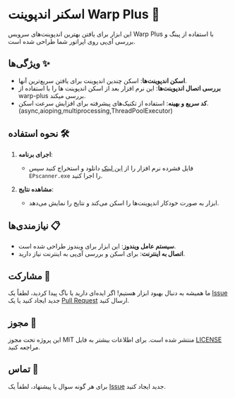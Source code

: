 # اسکنر اندپوینت Warp Plus 🚀

 این ابزار برای یافتن بهترین اندپوینت‌های سرویس Warp Plus با استفاده از پینگ و بررسی آی‌پی روی اپراتور شما طراحی شده است.

## ویژگی‌ها ✨

- **اسکن اندپوینت‌ها**: اسکن چندین اندپوینت برای یافتن سریع‌ترین آنها.
- **بررسی اتصال اندپوینت‌ها**: این نرم افزار بعد از اسکن اندپوینت‌ ها را با استفاده از warp-plus بررسی میکند.
- **کد سریع و بهینه**: استفاده از تکنیک‌های پیشرفته برای افزایش سرعت اسکن.(async,aioping,multiprocessing,ThreadPoolExecutor)

## نحوه استفاده 🛠️

1. **اجرای برنامه**:
   - فایل فشرده نرم افزار را از [این لینک](https://github.com/hossein-mohseni/EP-Scanner/releases/tag/v0.1.0-alpha) دانلود و استخراج کنید سپس `EPscanner.exe` را اجرا کنید.

2. **مشاهده نتایج**:
   - ابزار به صورت خودکار اندپوینت‌ها را اسکن می‌کند و نتایج را نمایش می‌دهد.

## نیازمندی‌ها 📋

- **سیستم عامل ویندوز**: این ابزار برای ویندوز طراحی شده است.
- **اتصال به اینترنت**: برای اسکن و بررسی آی‌پی به اینترنت نیاز دارید.

## مشارکت 👥

ما همیشه به دنبال بهبود ابزار هستیم! اگر ایده‌ای دارید یا باگ پیدا کردید، لطفاً یک [Issue](https://github.com/hossein-mohseni/EP-Scanner/issues) جدید ایجاد کنید یا یک [Pull Request](https://github.com/hossein-mohseni/EP-Scanner/pulls) ارسال کنید.

## مجوز 📜

این پروژه تحت مجوز MIT منتشر شده است. برای اطلاعات بیشتر به فایل [LICENSE](https://github.com/hossein-mohseni/EP-Scanner/blob/main/LICENSE) مراجعه کنید.

## تماس 📧

برای هر گونه سوال یا پیشنهاد، لطفاً یک [Issue](https://github.com/hossein-mohseni/EP-Scanner/issues) جدید ایجاد کنید.

